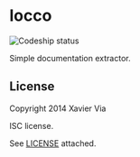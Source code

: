 locco
=====

![Codeship status](https://www.codeship.io/projects/173f7bd0-ad2d-0131-d326-5a3e053281b1/status)

Simple documentation extractor.


License
-------

Copyright 2014 Xavier Via

ISC license.

See [LICENSE](LICENSE) attached.
